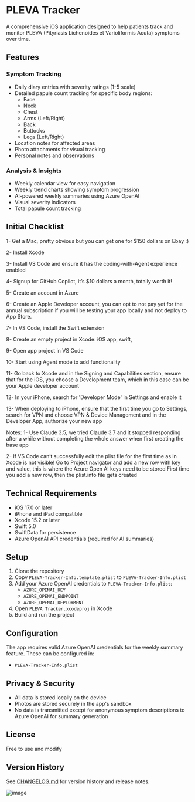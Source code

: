# PLEVA Tracker

A comprehensive iOS application designed to help patients track and monitor PLEVA (Pityriasis Lichenoides et Varioliformis Acuta) symptoms over time.

## Features

### Symptom Tracking
- Daily diary entries with severity ratings (1-5 scale)
- Detailed papule count tracking for specific body regions:
  - Face
  - Neck
  - Chest
  - Arms (Left/Right)
  - Back
  - Buttocks
  - Legs (Left/Right)
- Location notes for affected areas
- Photo attachments for visual tracking
- Personal notes and observations

### Analysis & Insights
- Weekly calendar view for easy navigation
- Weekly trend charts showing symptom progression
- AI-powered weekly summaries using Azure OpenAI
- Visual severity indicators
- Total papule count tracking

## Initial Checklist

1- Get a Mac, pretty obvious but you can get one for $150 dollars on Ebay :)

2- Install Xcode

3- Install VS Code and ensure it has the coding-with-Agent experience enabled

4- Signup for GitHub Copilot, it’s $10 dollars a month, totally worth it!

5- Create an account in Azure

6- Create an Apple Developer account, you can opt to not pay yet for the annual subscription if you will be testing your app locally and not deploy to App Store.

7- In VS Code, install the Swift extension

8- Create an empty project in Xcode: iOS app, swift, 

9- Open app project in VS Code

10- Start using Agent mode to add functionality

11- Go back to Xcode and in the Signing and Capabilities section, ensure that for the iOS, you choose a Development team, which in this case can be your Apple developer account

12- In your iPhone, search for 'Developer Mode' in Settings and enable it

13- When deploying to iPhone, ensure that the first time you go to Settings, search for VPN and choose VPN & Device Management and in the Developer App, authorize your new app

Notes:
1- Use Claude 3.5, we tried Claude 3.7 and it stopped responding after a while without completing the whole answer when first creating the base app

2- If VS Code can’t successfully edit the plist file for the first time as in Xcode is not visible!
  Go to Project navigator and add a new row with key and value, this is where the Azure Open AI keys need to be stored
  First time you add a new row, then the plist.info file gets created


## Technical Requirements

- iOS 17.0 or later
- iPhone and iPad compatible
- Xcode 15.2 or later
- Swift 5.0
- SwiftData for persistence
- Azure OpenAI API credentials (required for AI summaries)

## Setup

1. Clone the repository
2. Copy `PLEVA-Tracker-Info.template.plist` to `PLEVA-Tracker-Info.plist`
3. Add your Azure OpenAI credentials to `PLEVA-Tracker-Info.plist`:
   - `AZURE_OPENAI_KEY`
   - `AZURE_OPENAI_ENDPOINT`
   - `AZURE_OPENAI_DEPLOYMENT`
4. Open `PLEVA Tracker.xcodeproj` in Xcode
5. Build and run the project

## Configuration

The app requires valid Azure OpenAI credentials for the weekly summary feature. These can be configured in:
- `PLEVA-Tracker-Info.plist`

## Privacy & Security

- All data is stored locally on the device
- Photos are stored securely in the app's sandbox
- No data is transmitted except for anonymous symptom descriptions to Azure OpenAI for summary generation

## License

Free to use and modify

## Version History

See [CHANGELOG.md](CHANGELOG.md) for version history and release notes.

![image](https://github.com/user-attachments/assets/c9cc852e-01f1-4158-a345-74c2cc82aa6c)


